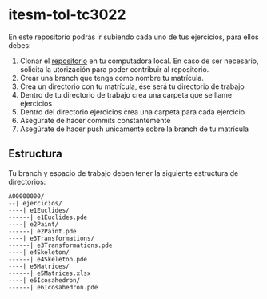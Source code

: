 # itesm-tol-tc3022
En este repositorio podrás ir subiendo cada uno de tus ejercicios, para ellos debes:

1. Clonar el [repositorio](https://github.com/jnjomnsn/items-tol-tc3022) en tu computadora local. En caso de ser necesario, solicita la utorización para poder contribuir al repositorio.
2. Crear una branch que tenga como nombre tu matrícula.
3. Crea un directorio con tu matrícula, ése será tu directorio de trabajo
4. Dentro de tu directorio de trabajo crea una carpeta que se llame ejercicios
5. Dentro del directorio ejercicios crea una carpeta para cada ejercicio
6. Asegúrate de hacer commits constantemente
7. Asegúrate de hacer push unicamente sobre la branch de tu matrícula

## Estructura
Tu branch y espacio de trabajo deben tener la siguiente estructura de directorios:
```
A00000000/
--| ejercicios/
----| e1Euclides/
------| e1Euclides.pde
----| e2Paint/
------| e2Paint.pde
----| e3Transformations/
------| e3Transformations.pde
----| e4Skeleton/
------| e4Skeleton.pde
----| e5Matrices/
------| e5Matrices.xlsx
----| e6Icosahedron/
------| e6Icosahedron.pde
